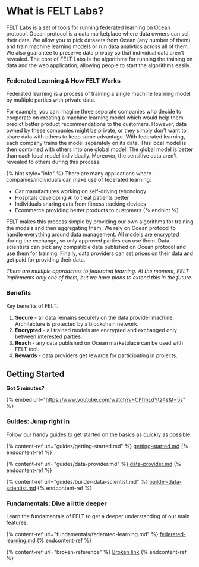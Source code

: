 # What is FELT Labs?

FELT Labs is a set of tools for running federated learning on Ocean protocol. Ocean protocol is a data marketplace where data owners can sell their data. We allow you to pick datasets from Ocean (any number of them) and train machine learning models or run data analytics across all of them. We also guarantee to preserve data privacy so that individual data aren't revealed. The core of FELT Labs is the algorithms for running the training on data and the web application, allowing people to start the algorithms easily.

### Federated Learning & How FELT Works

Federated learning is a process of training a single machine learning model by multiple parties with private data.

For example, you can imagine three separate companies who decide to cooperate on creating a machine learning model which would help them predict better product recommendations to the customers. However, data owned by these companies might be private, or they simply don't want to share data with others to keep some advantage. With federated learning, each company trains the model separately on its data. This local model is then combined with others into one global model. The global model is better than each local model individually. Moreover, the sensitive data aren't revealed to others during this process.

{% hint style="info" %}
There are many applications where companies/individuals can make use of federated learning:

* Car manufactures working on self-driving tehcnology
* Hospitals developing AI to treat patients better
* Individuals sharing data from fitness tracking devices
* Ecommerce providing better products to customers
{% endhint %}

FELT makes this process simple by providing our own algorithms for training the models and then aggregating them. We rely on Ocean protocol to handle everything around data management. All models are encrypted during the exchange, so only approved parties can use them. Data scientists can pick any compatible data published on Ocean protocol and use them for training. Finally, data providers can set prices on their data and get paid for providing their data.

_There are multiple approaches to federated learning. At the moment, FELT implements only one of them, but we have plans to extend this in the future._

### Benefits

Key benefits of FELT:

1. **Secure** - all data remains securely on the data provider machine. Architecture is protected by a blockchain network.
2. **Encrypted** - all trained models are encrypted and exchanged only between interested parties.
3. **Reach** - any data published on Ocean marketplace can be used with FELT tool.
4. **Rewards** - data providers get rewards for participating in projects.

## Getting Started

**Got 5 minutes?**&#x20;

{% embed url="https://www.youtube.com/watch?v=CFfmLdYtz4s&t=5s" %}

### Guides: Jump right in

Follow our handy guides to get started on the basics as quickly as possible:

{% content-ref url="guides/getting-started.md" %}
[getting-started.md](guides/getting-started.md)
{% endcontent-ref %}

{% content-ref url="guides/data-provider.md" %}
[data-provider.md](guides/data-provider.md)
{% endcontent-ref %}

{% content-ref url="guides/builder-data-scientist.md" %}
[builder-data-scientist.md](guides/builder-data-scientist.md)
{% endcontent-ref %}

### Fundamentals: Dive a little deeper

Learn the fundamentals of FELT to get a deeper understanding of our main features:

{% content-ref url="fundamentals/federated-learning.md" %}
[federated-learning.md](fundamentals/federated-learning.md)
{% endcontent-ref %}

{% content-ref url="broken-reference" %}
[Broken link](broken-reference)
{% endcontent-ref %}
